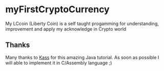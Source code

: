 # myFirstCryptoCurrency
My LCcoin (Liberty Coin) is a self taught progamming for understanding, improvement and apply my acknowledge in Crypto world
## Thanks
Many thanks to [Kass](https://medium.com/programmers-blockchain/create-simple-blockchain-java-tutorial-from-scratch-6eeed3cb03fa) for this amazing Java tutorial. As soon as possible I will able to implement it in C/Assembly language ;)
